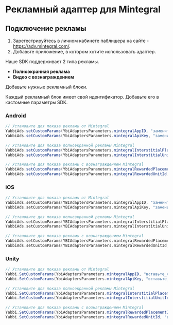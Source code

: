 # Рекламный адаптер для Mintegral

## Подключение рекламы
1. Зарегестрируйтесь в личном кабинете паблишера на сайте - <a href="https://adv.mintegral.com/" target="_blank">https://adv.mintegral.com/</a>.
2. Добавьте приложение, в котором хотите использовать адаптер.

Наше SDK поддерживает 2 типа рекламы.
* **Полноэкранная реклама**
* **Видео с вознаграждением**

Добавьте нужные рекламный блоки.

Каждый рекламный блок имеет свой идентификатор.
Добавьте его в кастомные параметры SDK.

### Android
```java
// Установите для показа рекламы от Mintegral
YabbiAds.setCustomParams(YbiAdaptersParameters.mintegralAppID, "замените_на_свой_id");
YabbiAds.setCustomParams(YbiAdaptersParameters.mintegralApiKey, "замените_на_свой_id");
    
// Установите для показа полноэкранной рекламы Mintegral
YabbiAds.setCustomParams(YbiAdaptersParameters.mintegralInterstitialPlacementId, "замените_на_свой_id");
YabbiAds.setCustomParams(YbiAdaptersParameters.mintegralInterstitialUnitId, "замените_на_свой_id");
    
// Установите для показа рекламы с вознаграждением Mintegral
YabbiAds.setCustomParams(YbiAdaptersParameters.mintegralRewardedPlacementId, "замените_на_свой_id");
YabbiAds.setCustomParams(YbiAdaptersParameters.mintegralRewardedUnitId, "замените_на_свой_id");
```

### iOS
```swift
// Установите для показа рекламы от Mintegral
YabbiAds.setCustomParams(YBIAdaptersParameters.mintegralAppID, "замените_на_свой_id")
YabbiAds.setCustomParams(YBIAdaptersParameters.mintegralApiKey, "замените_на_свой_id")
    
// Установите для показа полноэкранной рекламы Mintegral
YabbiAds.setCustomParams(YBIAdaptersParameters.mintegralInterstitialPlacementId, "замените_на_свой_id")
YabbiAds.setCustomParams(YBIAdaptersParameters.mintegralInterstitialUnitId, "замените_на_свой_id")
    
// Установите для показа рекламы с вознаграждением Mintegral
YabbiAds.setCustomParams(YBIAdaptersParameters.mintegralRewardedPlacementId, "замените_на_свой_id")
YabbiAds.setCustomParams(YBIAdaptersParameters.mintegralRewardedUnitId, "замените_на_свой_id")
```

### Unity

```csharp
// Установите для показа рекламы от Mintegral
Yabbi.SetCustomParams(YbiAdaptersParameters.mintegralAppID, "вставьте_свой_id");
Yabbi.SetCustomParams(YbiAdaptersParameters.mintegralApiKey, "вставьте_свой_id");
    
// Установите для показа полноэкранной рекламы Mintegral
Yabbi.SetCustomParams(YbiAdaptersParameters.mintegralInterstitialPlacementId, "вставьте_свой_id");
Yabbi.SetCustomParams(YbiAdaptersParameters.mintegralInterstitialUnitId, "вставьте_свой_id");
    
// Установите для показа рекламы с вознаграждением Mintegral
Yabbi.SetCustomParams(YbiAdaptersParameters.mintegralRewardedPlacementId, "вставьте_свой_id");
Yabbi.SetCustomParams(YbiAdaptersParameters.mintegralRewardedUnitId, "вставьте_свой_id");
```